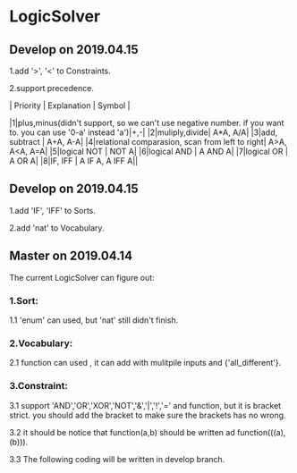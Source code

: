 # LogicSolver

## Develop on 2019.04.15
1.add '>', '<' to Constraints.

2.support precedence.


| Priority | Explanation | Symbol |

|1|plus,minus(didn't support, so we can't use negative number. if you want to. you can use '0-a' instead 'a')|+,-|
|2|muliply,divide| A*A, A/A|
|3|add, subtract | A+A, A-A|
|4|relational comparasion, scan from left to right| A>A, A<A, A=A|
|5|logical NOT | NOT A|
|6|logical AND | A AND A|
|7|logical OR | A OR A|
|8|IF, IFF | A IF A, A IFF A||

## Develop on 2019.04.15
1.add 'IF', 'IFF' to Sorts.

2.add 'nat' to Vocabulary.

## Master on 2019.04.14
The current LogicSolver can figure out:
### 1.Sort:

1.1 'enum' can used, but 'nat' still didn't finish.

### 2.Vocabulary:

2.1 function can used , it can add with mulitpile inputs and {'all_different'}.

### 3.Constraint:

3.1 support 'AND','OR','XOR','NOT','&','|','!','=' and function, but it is bracket strict. you should add the bracket to make sure the brackets has no wrong.

3.2 it should be notice that function(a,b) should be written ad function(((a),(b))).

3.3 The following coding will be written in develop branch.
